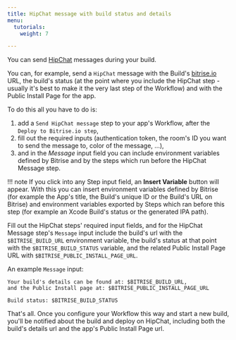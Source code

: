 ```yaml
---
title: HipChat message with build status and details
menu:
  tutorials:
    weight: 7

---
```

You can send [HipChat](https://www.hipchat.com/) messages during your build.

You can, for example, send a `HipChat` message with the Build's [bitrise.io](https://www.bitrise.io) URL,
the build's status (at the point where you include the HipChat step - usually it's best to
make it the very last step of the Workflow) and with the Public Install Page for the app.

To do this all you have to do is:

1. add a `Send HipChat message` step to your app's Workflow, after the `Deploy to Bitrise.io step`,
1. fill out the required inputs (authentication token, the room's ID you want to send the message to,
   color of the message, ...),
1. and in the *Message* input field you can include environment variables
   defined by Bitrise and by the steps which run before the HipChat Message step.

!!! note
    If you click into any Step input field, an **Insert Variable** button will appear.
    With this you can insert environment variables defined by Bitrise
    (for example the App's title, the Build's unique ID or the Build's URL on Bitrise)
    and environment variables exported by Steps which ran before this step
    (for example an Xcode Build's status or the generated IPA path).

Fill out the HipChat steps' required input fields, and for the HipChat Message
step's `Message` input include the build's url with the `$BITRISE_BUILD_URL` environment variable,
the build's status at that point with the `$BITRISE_BUILD_STATUS` variable,
and the related Public Install Page URL with `$BITRISE_PUBLIC_INSTALL_PAGE_URL`.

An example `Message` input:

```
Your build's details can be found at: $BITRISE_BUILD_URL,
and the Public Install page at: $BITRISE_PUBLIC_INSTALL_PAGE_URL

Build status: $BITRISE_BUILD_STATUS
```

That's all. Once you configure your Workflow this way and start a new build,
you'll be notified about the build and deploy on HipChat,
including both the build's details url and the app's Public Install Page url.